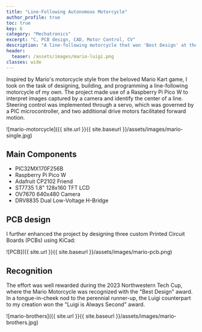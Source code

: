 ```yaml
---
title: "Line-Following Autonomous Motorcycle"
author_profile: true
toc: true
key: 6
category: "Mechatronics"
excerpt: "C, PCB design, CAD, Motor Control, CV"
description: "A line-following motorcycle that won 'Best Design' at the 2023 Northwestern Tech Cup. A Raspberry Pi Pico W processes camera images to detect line position, a PIC32 microcontroller handles real-time servo control for steering, and custom-designed PCBs integrate power management and motor control."
header:
  teaser: /assets/images/mario-luigi.png
classes: wide
---
```


Inspired by Mario's motorcycle style from the beloved Mario Kart game, I took on the task of designing, building, and programming a line-following motorcycle of my own. The project made use of a Raspberry Pi Pico W to interpret images captured by a camera and identify the center of a line. Steering control was implemented through a servo, which was governed by a PIC microcontroller, and two additional drive motors facilitated forward motion. 

![mario-motorcycle]({{ site.url }}{{ site.baseurl }}/assets/images/mario-single.jpg)

## Main Components
 - PIC32MX170F256B
 - Raspberry Pi Pico W
 - Adafruit CP2102 Friend
 - ST7735 1.8" 128x160 TFT LCD
 - OV7670 640x480 Camera
 - DRV8835 Dual Low-Voltage H-Bridge

## PCB design
I further enhanced the project by designing three custom Printed Circuit Boards (PCBs) using KiCad:

![PCB]({{ site.url }}{{ site.baseurl }}/assets/images/mario-pcb.png)

## Recognition

The effort was well rewarded during the 2023 Northwestern Tech Cup, where the Mario Motorcycle was recognized with the "Best Design" award. In a tongue-in-cheek nod to the perennial runner-up, the Luigi counterpart to my creation won the "Luigi is Always Second" award. 

![mario-brothers]({{ site.url }}{{ site.baseurl }}/assets/images/mario-brothers.jpg)

